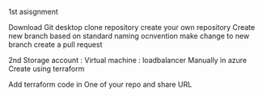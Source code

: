 1st asisgnment

Download Git desktop
clone repository 
create your own repository
Create new branch based on standard naming ocnvention
make change to new branch 
create a pull request 



2nd
Storage account : Virtual machine : loadbalancer  Manually in azure 
Create using terraform 

Add terraform code in One of your repo and share URL
